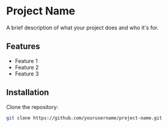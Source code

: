 # Project Name

A brief description of what your project does and who it's for.

## Features

- Feature 1
- Feature 2
- Feature 3

## Installation

Clone the repository:

```bash
git clone https://github.com/yourusername/project-name.git
